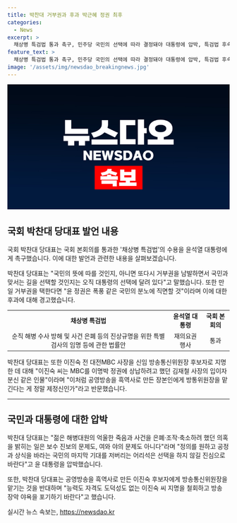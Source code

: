 ```yaml
---
title: 박찬대 거부권과 후과 박근혜 정권 최후
categories:
  - News
excerpt: >
  채상병 특검법 통과 촉구, 민주당 국민의 선택에 따라 결정돼야 대통령에 압박, 특검법 후속 조치는 대통령의 결정권에 따라 발목 잡히나, 국회 본회의 통과하며 후속 조치 기대, 특검법 통과에 대한 여당 주장과 야당 반발 2분법상황에 맞는 인사 발표에 대한 비판도 공론화, MBC 사장 지명에 대한 반발로 정치권 갈등 수위 높아져.
feature_text: >
  채상병 특검법 통과 촉구, 민주당 국민의 선택에 따라 결정돼야 대통령에 압박, 특검법 후속 조치는 대통령의 결정권에 따라 발목 잡히나, 국회 본회의 통과하며 후속 조치 기대, 특검법 통과에 대한 여당 주장과 야당 반발 2분법상황에 맞는 인사 발표에 대한 비판도 공론화, MBC 사장 지명에 대한 반발로 정치권 갈등 수위 높아져.
image: '/assets/img/newsdao_breakingnews.jpg'
---
```


<p><img src="/assets/img/newsdao_breakingnews.jpg" alt="cryptoinkorea 속보" /></p>

<h2 data-ke-size="size26">국회 박찬대 당대표 발언 내용</h2>

<p>국회 박찬대 당대표는 국회 본회의를 통과한 '채상병 특검법'의 수용을 윤석열 대통령에게 촉구했습니다. 이에 대한 발언과 관련한 내용을 살펴보겠습니다.</p>

<p data-ke-size="size16">박찬대 당대표는 "국민의 뜻에 따를 것인지, 아니면 또다시 거부권을 남발하면서 국민과 맞서는 길을 선택할 것인지는 오직 대통령의 선택에 달려 있다"고 말했습니다. 또한 만일 거부권을 택한다면 "윤 정권은 폭풍 같은 국민의 분노에 직면할 것"이라며 이에 대한 후과에 대해 경고했습니다.</p>

<table>
  <tr>
    <td style="text-align: center; height: 17px;"><b>채상병 특검법</b></td>
    <td style="text-align: center; height: 17px;"><b>윤석열 대통령</b></td>
    <td style="text-align: center; height: 17px;"><b>국회 본회의</b></td>
  </tr>
  <tr>
    <td style="text-align: center; height: 17px;">순직 해병 수사 방해 및 사건 은폐 등의 진상규명을 위한 특별 검사의 임명 등에 관한 법률안</td>
    <td style="text-align: center; height: 17px;">재의요권 행사</td>
    <td style="text-align: center; height: 17px;">통과</td>
  </tr>
</table>

<p data-ke-size="size16">박찬대 당대표는 또한 이진숙 전 대전MBC 사장을 신임 방송통신위원장 후보자로 지명한 데 대해 "이진숙 씨는 MBC를 이명박 정권에 상납하려고 했던 김재철 사장의 입이자 분신 같은 인물"이라며 "이처럼 공영방송을 흑역사로 만든 장본인에게 방통위원장을 맡긴다는 게 정말 제정신인가"라고 반문했습니다.</p>

<hr>

<h2 data-ke-size="size26">국민과 대통령에 대한 압박</h2>

<p data-ke-size="size16">박찬대 당대표는 "젊은 해병대원의 억울한 죽음과 사건을 은폐·조작·축소하려 했던 의혹을 밝히는 일은 보수 진보의 문제도, 여와 야의 문제도 아니다"라며 "정의를 원하고 공정과 상식을 바라는 국민의 마지막 기대를 저버리는 어리석은 선택을 하지 않길 진심으로 바란다"고 윤 대통령을 압박했습니다.</p>

<p data-ke-size="size16">또한, 박찬대 당대표는 공영방송을 흑역사로 만든 이진숙 후보자에게 방송통신위원장을 맡기는 것을 반대하며 "능력도 자격도 도덕성도 없는 이진숙 씨 지명을 철회하고 방송 장악 야욕을 포기하기 바란다"고 했습니다.</p>
실시간 뉴스 속보는, <a href="https://newsdao.kr" rel="dofollow">https://newsdao.kr</a>


